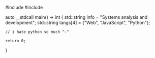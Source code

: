 #include <iostream>
#include <string>

auto __stdcall main() -> int
{
    std::string info = "Systems analysis and development";
    std::string langs[4] = {"Web", "JavaScript", "Python"};

    // i hate python so much ^-^

    return 0;

}
